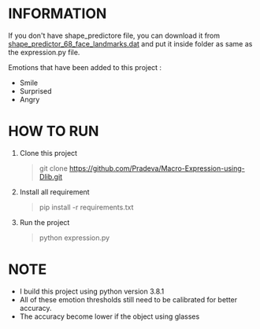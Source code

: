 # INFORMATION

If you don't have shape_predictore file, you can download it from [shape_predictor_68_face_landmarks.dat](https://github.com/italojs/facial-landmarks-recognition/blob/master/shape_predictor_68_face_landmarks.dat) and put it inside folder as same as the expression.py file.

Emotions that have been added to this project : 
* Smile
* Surprised
* Angry

# HOW TO RUN
1. Clone this project
   >git clone https://github.com/Pradeva/Macro-Expression-using-Dlib.git
3. Install all requirement
   >pip install -r requirements.txt
4. Run the project
   >python expression.py

# NOTE
* I build this project using python version 3.8.1
* All of these emotion thresholds still need to be calibrated for better accuracy.
* The accuracy become lower if the object using glasses
